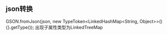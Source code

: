 ## json转换
GSON.fromJson(json, new TypeToken<LinkedHashMap<String, Object>>() {}.getType());
出现子属性类型为LinkedTreeMap
